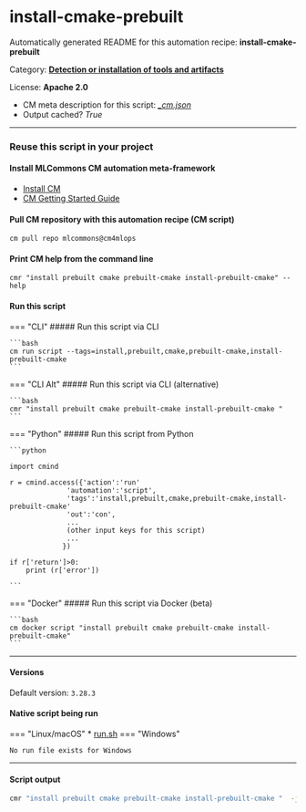 # install-cmake-prebuilt
Automatically generated README for this automation recipe: **install-cmake-prebuilt**

Category: **[Detection or installation of tools and artifacts](..)**

License: **Apache 2.0**


* CM meta description for this script: *[_cm.json](https://github.com/mlcommons/cm4mlops/tree/main/script/install-cmake-prebuilt/_cm.json)*
* Output cached? *True*

---
### Reuse this script in your project

#### Install MLCommons CM automation meta-framework

* [Install CM](https://docs.mlcommons.org/ck/install)
* [CM Getting Started Guide](https://docs.mlcommons.org/ck/getting-started/)

#### Pull CM repository with this automation recipe (CM script)

```cm pull repo mlcommons@cm4mlops```

#### Print CM help from the command line

````cmr "install prebuilt cmake prebuilt-cmake install-prebuilt-cmake" --help````

#### Run this script

=== "CLI"
    ##### Run this script via CLI

    ```bash
    cm run script --tags=install,prebuilt,cmake,prebuilt-cmake,install-prebuilt-cmake 
    ```
=== "CLI Alt"
    ##### Run this script via CLI (alternative)


    ```bash
    cmr "install prebuilt cmake prebuilt-cmake install-prebuilt-cmake " 
    ```

=== "Python"
    ##### Run this script from Python


    ```python

    import cmind

    r = cmind.access({'action':'run'
                  'automation':'script',
                  'tags':'install,prebuilt,cmake,prebuilt-cmake,install-prebuilt-cmake'
                  'out':'con',
                  ...
                  (other input keys for this script)
                  ...
                 })

    if r['return']>0:
        print (r['error'])

    ```


=== "Docker"
    ##### Run this script via Docker (beta)

    ```bash
    cm docker script "install prebuilt cmake prebuilt-cmake install-prebuilt-cmake" 
    ```
___

#### Versions
Default version: `3.28.3`


#### Native script being run
=== "Linux/macOS"
     * [run.sh](https://github.com/mlcommons/cm4mlops/tree/main/script/install-cmake-prebuilt/run.sh)
=== "Windows"

    No run file exists for Windows
___
#### Script output
```bash
cmr "install prebuilt cmake prebuilt-cmake install-prebuilt-cmake "  -j
```